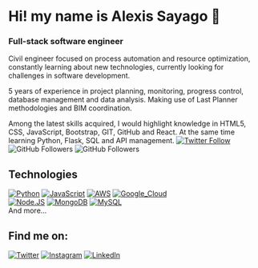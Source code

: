 # Hi! my name is Alexis Sayago 👋
### Full-stack software engineer
Civil engineer focused on process automation and resource optimization, constantly learning about new technologies, currently looking for challenges in software development.

5 years of experience in project planning, monitoring, progress control, database management and data analysis. Making use of Last Planner methodologies and BIM coordination.

Among the latest skills acquired, I would highlight knowledge in HTML5, CSS, JavaScript, Bootstrap, GIT, GitHub and React. At the same time learning Python, Flask, SQL and API management.
[![Twitter Follow](https://img.shields.io/twitter/follow/asaygom?style=social)](https://twitter.com/asaygom)
![GitHub Followers](https://img.shields.io/github/followers/asaygom?style=social)
![GitHub Followers](https://img.shields.io/github/stars/asaygom?style=social)

## Technologies
[![Python](https://img.shields.io/badge/Python-yellow?style=for-the-badge&logo=python&logoColor=white&labelColor=101010)]()
[![JavaScript](https://img.shields.io/badge/JavaScript-F7DF1E?style=for-the-badge&logo=javascript&logoColor=white&labelColor=101010)]()
[![AWS](https://img.shields.io/badge/AWS-232F3E?style=for-the-badge&logo=amazon-aws&logoColor=white&labelColor=101010)]()
[![Google_Cloud](https://img.shields.io/badge/Google_Cloud-4285F4?style=for-the-badge&logo=googlecloud&logoColor=white&labelColor=101010)]()
</br>
[![Node.JS](https://img.shields.io/badge/Node.JS-339933?style=for-the-badge&logo=node.js&logoColor=white&labelColor=101010)]()
[![MongoDB](https://img.shields.io/badge/MongoDB-47A248?style=for-the-badge&logo=mongodb&logoColor=white&labelColor=101010)]()
[![MySQL](https://img.shields.io/badge/MySQL-4479A1?style=for-the-badge&logo=mysql&logoColor=white&labelColor=101010)]()
</br>
And more...

## Find me on:
[![Twitter](https://img.shields.io/badge/Twitter-@asaygom-1DA1F2?style=for-the-badge&logo=twitter&logoColor=white&labelColor=101010)](https://twitter.com/asaygom)
[![Instagram](https://img.shields.io/badge/Instagram-@asaygom-E4405F?style=for-the-badge&logo=instagram&logoColor=white&labelColor=101010)](https://instagram.com/asaygom)
[![LinkedIn](https://img.shields.io/badge/LinkedIn-Alexis_Sayago-0077B5?style=for-the-badge&logo=linkedin&logoColor=white&labelColor=101010)](https://www.linkedin.com/in/asaygom)
